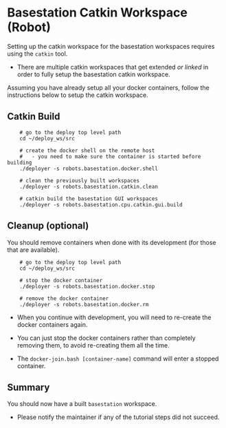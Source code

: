 # Basestation Catkin Workspace (Robot)

Setting up the catkin workspace for the basestation workspaces requires using the `catkin` tool.

- There are multiple catkin workspaces that get extended *or linked* in order to fully setup the basestation catkin workspace.

Assuming you have already setup all your docker containers, follow the instructions below to setup the catkin workspace.

## Catkin Build

        # go to the deploy top level path
        cd ~/deploy_ws/src

        # create the docker shell on the remote host
        #   - you need to make sure the container is started before building
        ./deployer -s robots.basestation.docker.shell

        # clean the previously built workspaces
        ./deployer -s robots.basestation.catkin.clean

        # catkin build the basestation GUI workspaces
        ./deployer -s robots.basestation.cpu.catkin.gui.build

## Cleanup (optional)

You should remove containers when done with its development (for those that are available).

        # go to the deploy top level path
        cd ~/deploy_ws/src

        # stop the docker container
        ./deployer -s robots.basestation.docker.stop

        # remove the docker container
        ./deployer -s robots.basestation.docker.rm

- When you continue with development, you will need to re-create the docker containers again.

- You can just stop the docker containers rather than completely removing them, to avoid re-creating them all the time.

- The `docker-join.bash [container-name]` command will enter a stopped container.

## Summary

You should now have a built `basestation` workspace.

- Please notify the maintainer if any of the tutorial steps did not succeed.
